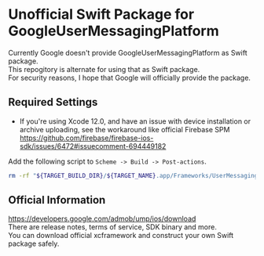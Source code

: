 # Unofficial Swift Package for GoogleUserMessagingPlatform

Currently Google doesn't provide GoogleUserMessagingPlatform as Swift package.  
This repogitory is alternate for using that as Swift package.  
For security reasons, I hope that Google will officially provide the package.

## Required Settings

- If you're using Xcode 12.0, and have an issue with device installation or archive uploading, see the workaround like official Firebase SPM  
https://github.com/firebase/firebase-ios-sdk/issues/6472#issuecomment-694449182

Add the following script to `Scheme -> Build -> Post-actions`.
```sh
rm -rf "${TARGET_BUILD_DIR}/${TARGET_NAME}.app/Frameworks/UserMessagingPlatform.framework"
```

## Official Information
https://developers.google.com/admob/ump/ios/download  
There are release notes, terms of service, SDK binary and more.  
You can download official xcframework and construct your own Swift package safely.  
